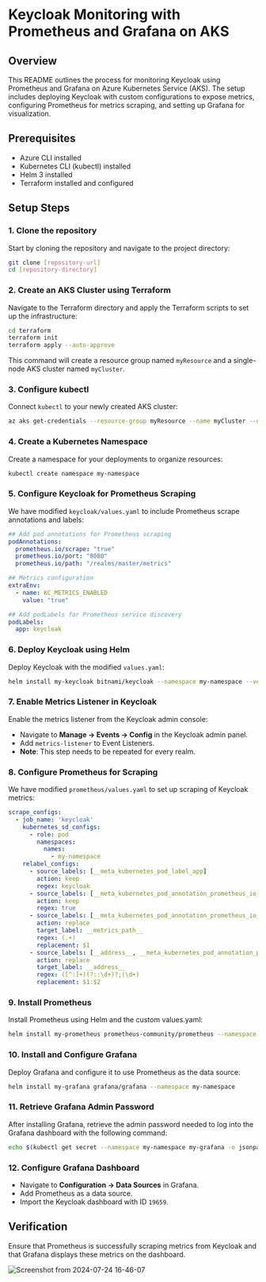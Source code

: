 # Keycloak Monitoring with Prometheus and Grafana on AKS

## Overview

This README outlines the process for monitoring Keycloak using Prometheus and Grafana on Azure Kubernetes Service (AKS). The setup includes deploying Keycloak with custom configurations to expose metrics, configuring Prometheus for metrics scraping, and setting up Grafana for visualization.

## Prerequisites

- Azure CLI installed
- Kubernetes CLI (kubectl) installed
- Helm 3 installed
- Terraform installed and configured

## Setup Steps

### 1. Clone the repository

Start by cloning the repository and navigate to the project directory:
```bash
git clone [repository-url]
cd [repository-directory]
```

### 2. Create an AKS Cluster using Terraform

Navigate to the Terraform directory and apply the Terraform scripts to set up the infrastructure:
```bash
cd terraform
terraform init
terraform apply --auto-approve
```
This command will create a resource group named `myResource` and a single-node AKS cluster named `myCluster`.

### 3. Configure kubectl

Connect `kubectl` to your newly created AKS cluster:
```bash
az aks get-credentials --resource-group myResource --name myCluster --overwrite-existing
```

### 4. Create a Kubernetes Namespace

Create a namespace for your deployments to organize resources:
```bash
kubectl create namespace my-namespace
```

### 5. Configure Keycloak for Prometheus Scraping

We have modified `keycloak/values.yaml` to include Prometheus scrape annotations and labels:
```yaml
## Add pod annotations for Prometheus scraping
podAnnotations:
  prometheus.io/scrape: "true"
  prometheus.io/port: "8080"
  prometheus.io/path: "/realms/master/metrics"

## Metrics configuration
extraEnv:
  - name: KC_METRICS_ENABLED
    value: "true"

## Add podLabels for Prometheus service discovery
podLabels:
  app: keycloak
```

### 6. Deploy Keycloak using Helm

Deploy Keycloak with the modified `values.yaml`:
```bash
helm install my-keycloak bitnami/keycloak --namespace my-namespace --version 20.0.1 -f keycloak/values.yaml
```

### 7. Enable Metrics Listener in Keycloak

Enable the metrics listener from the Keycloak admin console:
- Navigate to **Manage -> Events -> Config** in the Keycloak admin panel.
- Add `metrics-listener` to Event Listeners.
- **Note**: This step needs to be repeated for every realm.

### 8. Configure Prometheus for Scraping

We have modified `prometheus/values.yaml` to set up scraping of Keycloak metrics:
```yaml
scrape_configs:
  - job_name: 'keycloak'
    kubernetes_sd_configs:
      - role: pod  
        namespaces:
          names:
            - my-namespace 
    relabel_configs:
      - source_labels: [__meta_kubernetes_pod_label_app] 
        action: keep
        regex: keycloak  
      - source_labels: [__meta_kubernetes_pod_annotation_prometheus_io_scrape]
        action: keep
        regex: true  
      - source_labels: [__meta_kubernetes_pod_annotation_prometheus_io_path]
        action: replace
        target_label: __metrics_path__
        regex: (.+)
        replacement: $1  
      - source_labels: [__address__, __meta_kubernetes_pod_annotation_prometheus_io_port]
        action: replace
        target_label: __address__
        regex: ([^:]+)(?::\d+)?;(\d+)
        replacement: $1:$2  
```

### 9. Install Prometheus

Install Prometheus using Helm and the custom values.yaml:
```bash
helm install my-prometheus prometheus-community/prometheus --namespace my-namespace -f prometheus/values.yaml
```

### 10. Install and Configure Grafana

Deploy Grafana and configure it to use Prometheus as the data source:
```bash
helm install my-grafana grafana/grafana --namespace my-namespace
```

### 11. Retrieve Grafana Admin Password

After installing Grafana, retrieve the admin password needed to log into the Grafana dashboard with the following command:
```bash
echo $(kubectl get secret --namespace my-namespace my-grafana -o jsonpath="{.data.admin-password}" | base64 --decode)
```

### 12. Configure Grafana Dashboard

- Navigate to **Configuration -> Data Sources** in Grafana.
- Add Prometheus as a data source.
- Import the Keycloak dashboard with ID `19659`.

## Verification


Ensure that Prometheus is successfully scraping metrics from Keycloak and that Grafana displays these metrics on the dashboard.

![Screenshot from 2024-07-24 16-46-07](https://github.com/user-attachments/assets/22e848c9-357d-4547-b509-a9a92951302a)
